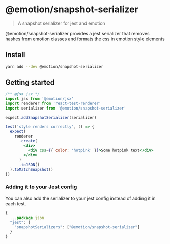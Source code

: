 # @emotion/snapshot-serializer

> A snapshot serializer for jest and emotion

@emotion/snapshot-serializer provides a jest serializer that removes hashes from emotion classes and formats the css in emotion style elements

## Install

```bash
yarn add --dev @emotion/snapshot-serializer
```

## Getting started

```jsx
/** @jsx jsx */
import jsx from '@emotion/jsx'
import renderer from 'react-test-renderer'
import serializer from '@emotion/snapshot-serializer'

expect.addSnapshotSerializer(serializer)

test('style renders correctly', () => {
  expect(
    renderer
      .create(
        <div>
          <div css={{ color: 'hotpink' }}>Some hotpink text</div>
        </div>
      )
      .toJSON()
  ).toMatchSnapshot()
})
```

### Adding it to your Jest config

You can also add the serializer to your jest config instead of adding it in each test.

```js
{
  ...package.json
  "jest": {
    "snapshotSerializers": ["@emotion/snapshot-serializer"]
  }
}
```
